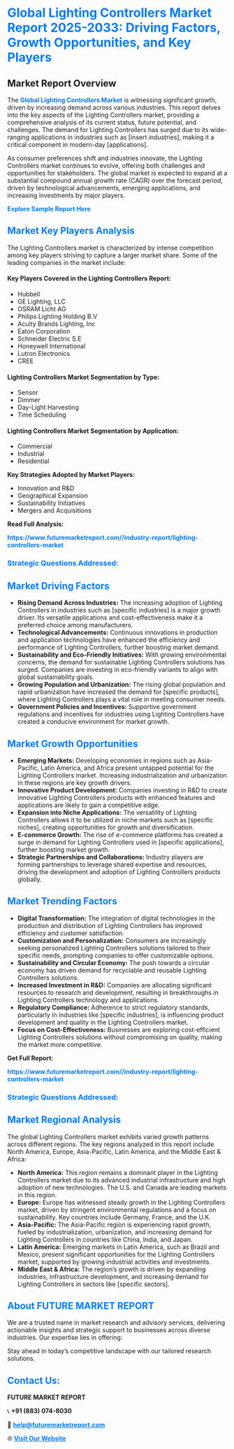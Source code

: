 <h1 style="color: #007BFF;">Global Lighting Controllers Market Report 2025-2033: Driving Factors, Growth Opportunities, and Key Players</h1>

<section id="overview">
<h2>Market Report Overview</h2>
<p>The <a href="https://www.futuremarketreport.com//industry-report/lighting-controllers-market" style="color: #007BFF; text-decoration: none;"><strong>Global Lighting Controllers Market</strong></a> is witnessing significant growth, driven by increasing demand across various industries. This report delves into the key aspects of the Lighting Controllers market, providing a comprehensive analysis of its current status, future potential, and challenges. The demand for Lighting Controllers has surged due to its wide-ranging applications in industries such as [insert industries], making it a critical component in modern-day [applications].</p>
<p>As consumer preferences shift and industries innovate, the Lighting Controllers market continues to evolve, offering both challenges and opportunities for stakeholders. The global market is expected to expand at a substantial compound annual growth rate (CAGR) over the forecast period, driven by technological advancements, emerging applications, and increasing investments by major players.</p>
</section>

<section id="overview">
<p><a href="https://www.futuremarketreport.com//request-sample/reportId=91938" style="color: #007BFF; text-decoration: none;"><strong>Explore Sample Report Here</strong></a></p>
</section>

<section id="key-players">
<h2 style="color: #007BFF;">Market Key Players Analysis</h2>
<p>The Lighting Controllers market is characterized by intense competition among key players striving to capture a larger market share. Some of the leading companies in the market include:</p>
<h4>Key Players Covered in the Lighting Controllers Report:</h4>
<ul><li>Hubbell</li><li>GE Lighting, LLC</li><li>OSRAM Licht AG</li><li>Philips Lighting Holding B.V</li><li>Acuity Brands Lighting, Inc</li><li>Eaton Corporation</li><li>Schneider Electric S.E</li><li>Honeywell International</li><li>Lutron Electronics</li><li>CREE</li></ul>
<h4>Lighting Controllers Market Segmentation by Type:</h4>
<ul><li>Sensor</li><li>Dimmer</li><li>Day-Light Harvesting</li><li>Time Scheduling</li></ul>

<h4>Lighting Controllers Market Segmentation by Application:</h4>
<ul><li>Commercial</li><li>Industrial</li><li>Residential</li></ul>
<p><strong>Key Strategies Adopted by Market Players:</strong></p>
<ul>
<li>Innovation and R&D</li>
<li>Geographical Expansion</li>
<li>Sustainability Initiatives</li>
<li>Mergers and Acquisitions</li>
</ul>
</section>

<section>
<p><strong>Read Full Analysis: </strong></p><a href="https://www.futuremarketreport.com//industry-report/lighting-controllers-market" style="color: #007BFF; text-decoration: none;"><strong>https://www.futuremarketreport.com//industry-report/lighting-controllers-market</strong></a>
<h3 style="color: #007BFF;">Strategic Questions Addressed:</h3>
</section>

<section id="driving-factors">
<h2 style="color: #007BFF;">Market Driving Factors</h2>
<ul>
<li><strong>Rising Demand Across Industries:</strong> The increasing adoption of Lighting Controllers in industries such as [specific industries] is a major growth driver. Its versatile applications and cost-effectiveness make it a preferred choice among manufacturers.</li>
<li><strong>Technological Advancements:</strong> Continuous innovations in production and application technologies have enhanced the efficiency and performance of Lighting Controllers, further boosting market demand.</li>
<li><strong>Sustainability and Eco-Friendly Initiatives:</strong> With growing environmental concerns, the demand for sustainable Lighting Controllers solutions has surged. Companies are investing in eco-friendly variants to align with global sustainability goals.</li>
<li><strong>Growing Population and Urbanization:</strong> The rising global population and rapid urbanization have increased the demand for [specific products], where Lighting Controllers plays a vital role in meeting consumer needs.</li>
<li><strong>Government Policies and Incentives:</strong> Supportive government regulations and incentives for industries using Lighting Controllers have created a conducive environment for market growth.</li>
</ul>
</section>

<section id="growth-opportunities">
<h2 style="color: #007BFF;">Market Growth Opportunities</h2>
<ul>
<li><strong>Emerging Markets:</strong> Developing economies in regions such as Asia-Pacific, Latin America, and Africa present untapped potential for the Lighting Controllers market. Increasing industrialization and urbanization in these regions are key growth drivers.</li>
<li><strong>Innovative Product Development:</strong> Companies investing in R&D to create innovative Lighting Controllers products with enhanced features and applications are likely to gain a competitive edge.</li>
<li><strong>Expansion into Niche Applications:</strong> The versatility of Lighting Controllers allows it to be utilized in niche markets such as [specific niches], creating opportunities for growth and diversification.</li>
<li><strong>E-commerce Growth:</strong> The rise of e-commerce platforms has created a surge in demand for Lighting Controllers used in [specific applications], further boosting market growth.</li>
<li><strong>Strategic Partnerships and Collaborations:</strong> Industry players are forming partnerships to leverage shared expertise and resources, driving the development and adoption of Lighting Controllers products globally.</li>
</ul>
</section>

<section id="trending-factors">
<h2 style="color: #007BFF;">Market Trending Factors</h2>
<ul>
<li><strong>Digital Transformation:</strong> The integration of digital technologies in the production and distribution of Lighting Controllers has improved efficiency and customer satisfaction.</li>
<li><strong>Customization and Personalization:</strong> Consumers are increasingly seeking personalized Lighting Controllers solutions tailored to their specific needs, prompting companies to offer customizable options.</li>
<li><strong>Sustainability and Circular Economy:</strong> The push towards a circular economy has driven demand for recyclable and reusable Lighting Controllers solutions.</li>
<li><strong>Increased Investment in R&D:</strong> Companies are allocating significant resources to research and development, resulting in breakthroughs in Lighting Controllers technology and applications.</li>
<li><strong>Regulatory Compliance:</strong> Adherence to strict regulatory standards, particularly in industries like [specific industries], is influencing product development and quality in the Lighting Controllers market.</li>
<li><strong>Focus on Cost-Effectiveness:</strong> Businesses are exploring cost-efficient Lighting Controllers solutions without compromising on quality, making the market more competitive.</li>
</ul>
</section>

<section>
<p><strong>Get Full Report: </strong></p><a href="https://www.futuremarketreport.com//industry-report/lighting-controllers-market" style="color: #007BFF; text-decoration: none;"><strong>https://www.futuremarketreport.com//industry-report/lighting-controllers-market</strong></a>
<h3 style="color: #007BFF;">Strategic Questions Addressed:</h3>
</section>


<section id="regional-analysis">
<h2 style="color: #007BFF;">Market Regional Analysis</h2>
<p>The global Lighting Controllers market exhibits varied growth patterns across different regions. The key regions analyzed in this report include North America, Europe, Asia-Pacific, Latin America, and the Middle East & Africa:</p>
<ul>
<li><strong>North America:</strong> This region remains a dominant player in the Lighting Controllers market due to its advanced industrial infrastructure and high adoption of new technologies. The U.S. and Canada are leading markets in this region.</li>
<li><strong>Europe:</strong> Europe has witnessed steady growth in the Lighting Controllers market, driven by stringent environmental regulations and a focus on sustainability. Key countries include Germany, France, and the U.K.</li>
<li><strong>Asia-Pacific:</strong> The Asia-Pacific region is experiencing rapid growth, fueled by industrialization, urbanization, and increasing demand for Lighting Controllers in countries like China, India, and Japan.</li>
<li><strong>Latin America:</strong> Emerging markets in Latin America, such as Brazil and Mexico, present significant opportunities for the Lighting Controllers market, supported by growing industrial activities and investments.</li>
<li><strong>Middle East & Africa:</strong> The region’s growth is driven by expanding industries, infrastructure development, and increasing demand for Lighting Controllers in sectors like [specific sectors].</li>
</ul>
</section>

<footer>
<h2 style="color: #007BFF;">About FUTURE MARKET REPORT</h2>
<p>We are a trusted name in market research and advisory services, delivering actionable insights and strategic support to businesses across diverse industries. Our expertise lies in offering:</p>

<p>Stay ahead in today’s competitive landscape with our tailored research solutions.</p>

<h2 style="color: #007BFF;">Contact Us:</h2>
<p><strong>FUTURE MARKET REPORT</strong></p>
<p>📞 <strong>+91 (883) 074-8030</strong></p>
<p>📧 <strong><a href="mailto:help@futuremarketreport.com" style="color: #007BFF;">help@futuremarketreport.com</a></strong></p>
<p>🌐 <strong><a href="https://www.futuremarketreport.com/" style="color: #007BFF;">Visit Our Website</a></strong></p>
</footer>